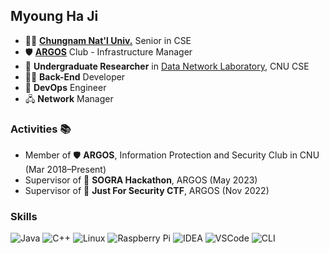## Myoung Ha Ji

- 🧑‍🎓 **[Chungnam Nat'l Univ.](https://computer.cnu.ac.kr)** Senior in CSE
- 🛡️ **[ARGOS](https://argos.or.kr)** Club - Infrastructure Manager
- 🔬 **Undergraduate Researcher** in [Data Network Laboratory](https://dnlab.cs-cnu.org), CNU CSE
- 🧑‍💻 **Back-End** Developer
- 🧰 **DevOps** Engineer
- 🖧 **Network** Manager

### Activities 📚

- Member of 🛡️ **ARGOS**, Information Protection and Security Club in CNU (Mar 2018–Present)
- Supervisor of 🏃 **SOGRA Hackathon**, ARGOS (May 2023)
- Supervisor of 🚩 **Just For Security CTF**, ARGOS (Nov 2022)

### Skills 

![Java](https://skillicons.dev/icons?i=java&theme=light)
![C++](https://skillicons.dev/icons?i=cpp)
![Linux](https://skillicons.dev/icons?i=linux)
![Raspberry Pi](https://skillicons.dev/icons?i=raspberrypi)
![IDEA](https://skillicons.dev/icons?i=idea)
![VSCode](https://skillicons.dev/icons?i=vscode)
![CLI](https://skillicons.dev/icons?i=bash)

